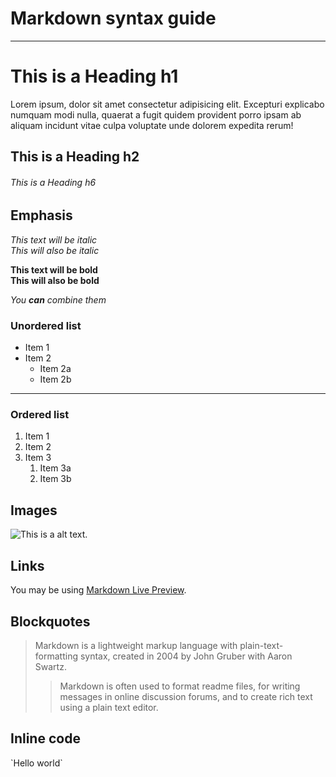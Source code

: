 # Markdown syntax guide
---

# This is a Heading h1
Lorem ipsum, dolor sit amet consectetur adipisicing elit. Excepturi explicabo numquam modi nulla, quaerat a fugit quidem provident porro ipsam ab aliquam incidunt vitae culpa voluptate unde dolorem expedita rerum!
## This is a Heading h2 
###### This is a Heading h6

## Emphasis

*This text will be italic*  
_This will also be italic_

**This text will be bold**  
__This will also be bold__

_You **can** combine them_

### Unordered list

* Item 1
* Item 2
  * Item 2a
  * Item 2b

---
### Ordered list

1. Item 1
1. Item 2
1. Item 3
   1. Item 3a
   1. Item 3b

## Images

![This is a alt text.](https://sun1-95.userapi.com/c857332/v857332345/164edf/4-03v1rNU6s.jpg "This is a sample image.")

## Links

You may be using [Markdown Live Preview](https://markdownlivepreview.com/).

## Blockquotes

> Markdown is a lightweight markup language with plain-text-formatting syntax, created in 2004 by John Gruber with Aaron Swartz.
>
>> Markdown is often used to format readme files, for writing messages in online discussion forums, and to create rich text using a plain text editor.

## Inline code
\`Hello world\`